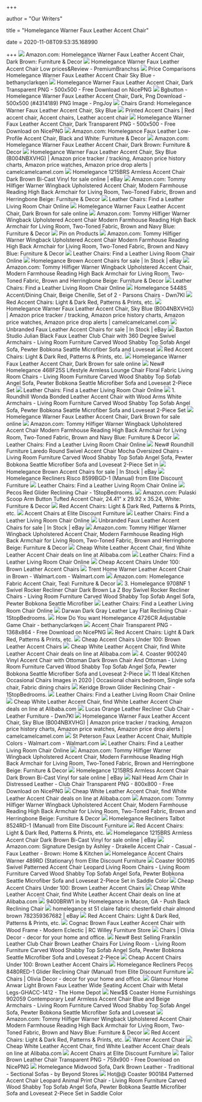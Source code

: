 +++
        
author = "Our Writers"
        
title = "Homelegance Warner Faux Leather Accent Chair"
        
date = 2020-11-08T09:53:35.168990
        
+++
[ ![](https://images-na.ssl-images-amazon.com/images/I/51qI4N03sZL._AC_SY450_.jpg)](https://images-na.ssl-images-amazon.com/images/I/51qI4N03sZL._AC_SY450_.jpg) Amazon.com: Homelegance Warner Faux Leather Accent Chair, Dark Brown:  Furniture & Decor
[ ![](http://ecx.images-amazon.com/images/I/31l9aWOag8L._SL.jpg)](http://ecx.images-amazon.com/images/I/31l9aWOag8L._SL.jpg) Homelegance Warner Faux Leather Accent Chair Low prices&Review -  PremiumBranchss
[ ![](http://ecx.images-amazon.com/images/I/31rukiRViNL.jpg)](http://ecx.images-amazon.com/images/I/31rukiRViNL.jpg) Price Comparisons Homelegance Warner Faux Leather Accent Chair Sky Blue -  bethanyclarkqen
[ ![](https://www.nicepng.com/png/detail/222-2220304_homelegance-warner-faux-leather-accent-chair-dark.png)](https://www.nicepng.com/png/detail/222-2220304_homelegance-warner-faux-leather-accent-chair-dark.png) Homelegance Warner Faux Leather Accent Chair, Dark Transparent PNG -  500x500 - Free Download on NicePNG
[ ![](https://www.pngjoy.com/pngm/222/4314189_bgbutton-homelegance-warner-faux-leather-accent-chair-dark.png)](https://www.pngjoy.com/pngm/222/4314189_bgbutton-homelegance-warner-faux-leather-accent-chair-dark.png) Bgbutton - Homelegance Warner Faux Leather Accent Chair, Dark, Png Download  - 500x500 (#4314189) PNG Image - PngJoy
[ ![](http://ecx.images-amazon.com/images/I/41DEwhLnmXL.jpg)](http://ecx.images-amazon.com/images/I/41DEwhLnmXL.jpg) Chairs Grand: Homelegance Warner Faux Leather Accent Chair, Sky Blue
[ ![](https://i.pinimg.com/originals/ef/80/55/ef80551daa5e38bd791b0b2336331800.jpg)](https://i.pinimg.com/originals/ef/80/55/ef80551daa5e38bd791b0b2336331800.jpg) Printed Accent Chairs | Red accent chair, Accent chairs, Leather accent  chair
[ ![](https://simg.nicepng.com/png/small/222-2220304_homelegance-warner-faux-leather-accent-chair-dark.png)](https://simg.nicepng.com/png/small/222-2220304_homelegance-warner-faux-leather-accent-chair-dark.png) Homelegance Warner Faux Leather Accent Chair, Dark Transparent PNG -  500x500 - Free Download on NicePNG
[ ![](https://images-na.ssl-images-amazon.com/images/I/81Y8dIY8yiL._AC_SL1500_.jpg)](https://images-na.ssl-images-amazon.com/images/I/81Y8dIY8yiL._AC_SL1500_.jpg) Amazon.com: Homelegance Faux Leather Low-Profile Accent Chair, Black and  White: Furniture & Decor
[ ![](https://m.media-amazon.com/images/I/81u922Bre6L._AC_UL400_.jpg)](https://m.media-amazon.com/images/I/81u922Bre6L._AC_UL400_.jpg) Amazon.com: Homelegance Warner Faux Leather Accent Chair, Dark Brown:  Furniture & Decor
[ ![](https://m.media-amazon.com/images/I/41eRIiRq50L._UL320_.jpg)](https://m.media-amazon.com/images/I/41eRIiRq50L._UL320_.jpg) Homelegance Warner Faux Leather Accent Chair, Sky Blue (B004NBXVHG) |  Amazon price tracker / tracking, Amazon price history charts, Amazon price  watches, Amazon price drop alerts | camelcamelcamel.com
[ ![](https://i.ebayimg.com/images/g/jLoAAOSwrhRdm3sf/s-l1600.jpg)](https://i.ebayimg.com/images/g/jLoAAOSwrhRdm3sf/s-l1600.jpg) Homelegance 1215BRS Armless Accent Chair Dark Brown Bi-Cast Vinyl for sale  online | eBay
[ ![](https://images-na.ssl-images-amazon.com/images/I/91ko0cL5KlL._AC_SL1500_.jpg)](https://images-na.ssl-images-amazon.com/images/I/91ko0cL5KlL._AC_SL1500_.jpg) Amazon.com: Tommy Hilfiger Warner Wingback Upholstered Accent Chair, Modern  Farmhouse Reading High Back Armchair for Living Room, Two-Toned Fabric,  Brown and Herringbone Beige: Furniture & Decor
[ ![](https://images-na.ssl-images-amazon.com/images/I/4177lIVMorL.jpg)](https://images-na.ssl-images-amazon.com/images/I/4177lIVMorL.jpg) Leather Chairs: Find a Leather Living Room Chair Online
[ ![](https://i.ebayimg.com/images/g/I9AAAOSwL0xezf2e/s-l225.jpg)](https://i.ebayimg.com/images/g/I9AAAOSwL0xezf2e/s-l225.jpg) Homelegance Warner Faux Leather Accent Chair, Dark Brown for sale online
[ ![](https://images-na.ssl-images-amazon.com/images/I/91umSg-k8NL._AC_SY550_.jpg)](https://images-na.ssl-images-amazon.com/images/I/91umSg-k8NL._AC_SY550_.jpg) Amazon.com: Tommy Hilfiger Warner Wingback Upholstered Accent Chair Modern  Farmhouse Reading High Back Armchair for Living Room, Two-Toned Fabric,  Brown and Navy Blue: Furniture & Decor
[ ![](https://i.pinimg.com/originals/54/80/c7/5480c7eb5d5df198e9193696c4dfee15.jpg)](https://i.pinimg.com/originals/54/80/c7/5480c7eb5d5df198e9193696c4dfee15.jpg) Pin on Products
[ ![](https://m.media-amazon.com/images/I/916XVD4bN2L._AC_.__US500__.jpg)](https://m.media-amazon.com/images/I/916XVD4bN2L._AC_.__US500__.jpg) Amazon.com: Tommy Hilfiger Warner Wingback Upholstered Accent Chair Modern  Farmhouse Reading High Back Armchair for Living Room, Two-Toned Fabric,  Brown and Navy Blue: Furniture & Decor
[ ![](https://images-na.ssl-images-amazon.com/images/I/41efI02h-xL.jpg)](https://images-na.ssl-images-amazon.com/images/I/41efI02h-xL.jpg) Leather Chairs: Find a Leather Living Room Chair Online
[ ![](https://i.ebayimg.com/thumbs/images/g/bsYAAOSw3dRe1YC~/s-l225.jpg)](https://i.ebayimg.com/thumbs/images/g/bsYAAOSw3dRe1YC~/s-l225.jpg) Homelegance Brown Accent Chairs for sale | In Stock | eBay
[ ![](https://m.media-amazon.com/images/I/912T0VwGJRL._AC_.__US500__.jpg)](https://m.media-amazon.com/images/I/912T0VwGJRL._AC_.__US500__.jpg) Amazon.com: Tommy Hilfiger Warner Wingback Upholstered Accent Chair, Modern  Farmhouse Reading High Back Armchair for Living Room, Two-Toned Fabric,  Brown and Herringbone Beige: Furniture & Decor
[ ![](https://images-na.ssl-images-amazon.com/images/I/418PAFrJB3L.jpg)](https://images-na.ssl-images-amazon.com/images/I/418PAFrJB3L.jpg) Leather Chairs: Find a Leather Living Room Chair Online
[ ![](http://ws.assoc-amazon.com/widgets/q?_encoding=UTF8&Format=_SL300_&ASIN=B00A4KYOYE&MarketPlace=US&ID=AsinImage&WS=1&ServiceVersion=20070822)](http://ws.assoc-amazon.com/widgets/q?_encoding=UTF8&Format=_SL300_&ASIN=B00A4KYOYE&MarketPlace=US&ID=AsinImage&WS=1&ServiceVersion=20070822) Homelegance 5448S Accent/Dining Chair, Beige Chenille, Set of 2 - Parsons  Chairs - Dwn7Kl
[ ![](https://images-na.ssl-images-amazon.com/images/I/31Kf61Y1c6L.jpg)](https://images-na.ssl-images-amazon.com/images/I/31Kf61Y1c6L.jpg) Red Accent Chairs: Light & Dark Red, Patterns & Prints, etc.
[ ![](https://charts.camelcamelcamel.com/us/B004NBXVHG/amazon.png?force=1&zero=0&w=358&h=430&desired=false&legend=0&ilt=1&tp=all&fo=0&lang=en)](https://charts.camelcamelcamel.com/us/B004NBXVHG/amazon.png?force=1&zero=0&w=358&h=430&desired=false&legend=0&ilt=1&tp=all&fo=0&lang=en) Homelegance Warner Faux Leather Accent Chair, Sky Blue (B004NBXVHG) |  Amazon price tracker / tracking, Amazon price history charts, Amazon price  watches, Amazon price drop alerts | camelcamelcamel.com
[ ![](https://i.ebayimg.com/thumbs/images/g/7V4AAOSw4slfbfOy/s-l225.jpg)](https://i.ebayimg.com/thumbs/images/g/7V4AAOSw4slfbfOy/s-l225.jpg) Unbranded Faux Leather Accent Chairs for sale | In Stock | eBay
[ ![](http://ecx.images-amazon.com/images/I/41l2WeHL8SL._SY300_.jpg)](http://ecx.images-amazon.com/images/I/41l2WeHL8SL._SY300_.jpg) Baxton Studio Julian Black Faux Leather Club Chair with 360 Degree Swivel  Armchairs - Living Room Furniture Carved Wood Shabby Top Sofab Angel Sofa,  Pewter Bobkona Seattle Microfiber Sofa and Loveseat
[ ![](https://images.rtg-prod.com/feldwood-red-accent-chair_10536247_image-item?cache-id=f80490e378abf068860d630810400901)](https://images.rtg-prod.com/feldwood-red-accent-chair_10536247_image-item?cache-id=f80490e378abf068860d630810400901) Red Accent Chairs: Light & Dark Red, Patterns & Prints, etc.
[ ![](https://i.ebayimg.com/images/g/hysAAOSw6GJdyRpb/s-l225.jpg)](https://i.ebayimg.com/images/g/hysAAOSw6GJdyRpb/s-l225.jpg) Homelegance Warner Faux Leather Accent Chair, Dark Brown for sale online
[ ![](http://ecx.images-amazon.com/images/I/417VNDkElVL._SY300_.jpg)](http://ecx.images-amazon.com/images/I/417VNDkElVL._SY300_.jpg) New# Homelegance 468F25S Lifestyle Armless Lounge Chair Floral Fabric  Living Room Chairs - Living Room Furniture Carved Wood Shabby Top Sofab  Angel Sofa, Pewter Bobkona Seattle Microfiber Sofa and Loveseat 2-Piece Set
[ ![](https://images-na.ssl-images-amazon.com/images/I/312McjiUIqL.jpg)](https://images-na.ssl-images-amazon.com/images/I/312McjiUIqL.jpg) Leather Chairs: Find a Leather Living Room Chair Online
[ ![](http://ecx.images-amazon.com/images/I/51kpdtmfSzL._SX300_.jpg)](http://ecx.images-amazon.com/images/I/51kpdtmfSzL._SX300_.jpg) 1. Roundhill Wonda Bonded Leather Accent Chair with Wood Arms White  Armchairs - Living Room Furniture Carved Wood Shabby Top Sofab Angel Sofa,  Pewter Bobkona Seattle Microfiber Sofa and Loveseat 2-Piece Set
[ ![](https://i.ebayimg.com/images/g/ESgAAOSwFN9dwqAf/s-l225.jpg)](https://i.ebayimg.com/images/g/ESgAAOSwFN9dwqAf/s-l225.jpg) Homelegance Warner Faux Leather Accent Chair, Dark Brown for sale online
[ ![](https://m.media-amazon.com/images/I/91umSg-k8NL._AC_SS350_.jpg)](https://m.media-amazon.com/images/I/91umSg-k8NL._AC_SS350_.jpg) Amazon.com: Tommy Hilfiger Warner Wingback Upholstered Accent Chair Modern  Farmhouse Reading High Back Armchair for Living Room, Two-Toned Fabric,  Brown and Navy Blue: Furniture & Decor
[ ![](https://images.furniture.com/living-rooms/chairs/sofia-vergara-gabriele-spa-blue-leather-chair_525x366-14300432.jpg?w=600&h=300)](https://images.furniture.com/living-rooms/chairs/sofia-vergara-gabriele-spa-blue-leather-chair_525x366-14300432.jpg?w=600&h=300) Leather Chairs: Find a Leather Living Room Chair Online
[ ![](http://ecx.images-amazon.com/images/I/51nraNAuK8L._SX300_.jpg)](http://ecx.images-amazon.com/images/I/51nraNAuK8L._SX300_.jpg) New# Roundhill Furniture Laredo Round Swivel Accent Chair Mocha Oversized  Chairs - Living Room Furniture Carved Wood Shabby Top Sofab Angel Sofa,  Pewter Bobkona Seattle Microfiber Sofa and Loveseat 2-Piece Set in
[ ![](https://i.ebayimg.com/thumbs/images/g/x2QAAOSwlZNe~E-M/s-l225.jpg)](https://i.ebayimg.com/thumbs/images/g/x2QAAOSwlZNe~E-M/s-l225.jpg) Homelegance Brown Accent Chairs for sale | In Stock | eBay
[ ![](https://imgres.tailbase.com/rzdimg/prods/800/293235_1.jpg)](https://imgres.tailbase.com/rzdimg/prods/800/293235_1.jpg) Homelegance Recliners Risco 8599BGD-1 (Manual) from Elite Discount Furniture
[ ![](https://images-na.ssl-images-amazon.com/images/I/51yERqTMQtL.jpg)](https://images-na.ssl-images-amazon.com/images/I/51yERqTMQtL.jpg) Leather Chairs: Find a Leather Living Room Chair Online
[ ![](https://cdn.1stopbedrooms.com/media/catalog/product/8/4/8480red-1pw_homelegance_2.jpg)](https://cdn.1stopbedrooms.com/media/catalog/product/8/4/8480red-1pw_homelegance_2.jpg) Pecos Red Glider Reclining Chair - 1StopBedrooms.
[ ![](https://images-na.ssl-images-amazon.com/images/I/81%2BMKjV6zRL._AC_SL1500_.jpg)](https://images-na.ssl-images-amazon.com/images/I/81%2BMKjV6zRL._AC_SL1500_.jpg) Amazon.com: Pulaski Scoop Arm Button Tufted Accent Chair, 24.41" x 29.92 x  35.24, White: Furniture & Decor
[ ![](https://images-na.ssl-images-amazon.com/images/I/3120lE5JMjL.jpg)](https://images-na.ssl-images-amazon.com/images/I/3120lE5JMjL.jpg) Red Accent Chairs: Light & Dark Red, Patterns & Prints, etc.
[ ![](https://imgres.tailbase.com/rzdimg/prods/400/164355_1.jpg)](https://imgres.tailbase.com/rzdimg/prods/400/164355_1.jpg) Accent Chairs at Elite Discount Furniture
[ ![](https://images.rtg-prod.com/sofia-vergara-brazil-midnight-leather-chair_14332263_image-item?cache-id=f52d0d62cacf908da5ee333182a6b5b6)](https://images.rtg-prod.com/sofia-vergara-brazil-midnight-leather-chair_14332263_image-item?cache-id=f52d0d62cacf908da5ee333182a6b5b6) Leather Chairs: Find a Leather Living Room Chair Online
[ ![](https://i.ebayimg.com/thumbs/images/g/mXIAAOSwmvtcklsf/s-l225.jpg)](https://i.ebayimg.com/thumbs/images/g/mXIAAOSwmvtcklsf/s-l225.jpg) Unbranded Faux Leather Accent Chairs for sale | In Stock | eBay
[ ![](https://m.media-amazon.com/images/I/91ko0cL5KlL._AC_SS350_.jpg)](https://m.media-amazon.com/images/I/91ko0cL5KlL._AC_SS350_.jpg) Amazon.com: Tommy Hilfiger Warner Wingback Upholstered Accent Chair, Modern  Farmhouse Reading High Back Armchair for Living Room, Two-Toned Fabric,  Brown and Herringbone Beige: Furniture & Decor
[ ![](https://sc02.alicdn.com/kf/HTB1qRp6PVXXXXb0XFXXq6xXFXXXp.jpg)](https://sc02.alicdn.com/kf/HTB1qRp6PVXXXXb0XFXXq6xXFXXXp.jpg) Cheap White Leather Accent Chair, find White Leather Accent Chair deals on  line at Alibaba.com
[ ![](https://images-na.ssl-images-amazon.com/images/I/51qNkali8mL.jpg)](https://images-na.ssl-images-amazon.com/images/I/51qNkali8mL.jpg) Leather Chairs: Find a Leather Living Room Chair Online
[ ![](https://images.homedepot-static.com/productImages/8626baca-39b3-4bf5-bd65-961288627efc/svn/vintage-brown-faux-leather-accent-chairs-ac-sl-ysfm0305-64_1000.jpg)](https://images.homedepot-static.com/productImages/8626baca-39b3-4bf5-bd65-961288627efc/svn/vintage-brown-faux-leather-accent-chairs-ac-sl-ysfm0305-64_1000.jpg) Cheap Accent Chairs Under 100: Brown Leather Accent Chairs
[ ![](https://i5.walmartimages.com/asr/e2d0f4c0-eee1-49e1-9aa7-19061488fda2_1.92106391ad843e038909223553a621bd.jpeg?odnWidth=282&odnHeight=282&odnBg=ffffff)](https://i5.walmartimages.com/asr/e2d0f4c0-eee1-49e1-9aa7-19061488fda2_1.92106391ad843e038909223553a621bd.jpeg?odnWidth=282&odnHeight=282&odnBg=ffffff) Trent Home Warner Leather Accent Chair in Brown - Walmart.com - Walmart.com
[ ![](https://m.media-amazon.com/images/I/913qa4gHVRL._AC_.__US500__.jpg)](https://m.media-amazon.com/images/I/913qa4gHVRL._AC_.__US500__.jpg) Amazon.com: Homelegance Fabric Accent Chair, Teal: Furniture & Decor
[ ![](http://ecx.images-amazon.com/images/I/51y4ixO2mxL._SY300_.jpg)](http://ecx.images-amazon.com/images/I/51y4ixO2mxL._SY300_.jpg) 3. Homelegance 9708NF 1 Swivel Rocker Recliner Chair Dark Brown La Z Boy  Swivel Rocker Recliner Chairs - Living Room Furniture Carved Wood Shabby  Top Sofab Angel Sofa, Pewter Bobkona Seattle Microfiber
[ ![](https://images-na.ssl-images-amazon.com/images/I/41kScIwH%2BdL.jpg)](https://images-na.ssl-images-amazon.com/images/I/41kScIwH%2BdL.jpg) Leather Chairs: Find a Leather Living Room Chair Online
[ ![](https://cdn.1stopbedrooms.com/media/catalog/product/cache/1/image/790x650/667cc8115599233893af4c0b7918c94e/9/9/9999dg-1_4_1.jpg)](https://cdn.1stopbedrooms.com/media/catalog/product/cache/1/image/790x650/667cc8115599233893af4c0b7918c94e/9/9/9999dg-1_4_1.jpg) Darwan Dark Gray Leather Lay Flat Reclining Chair - 1StopBedrooms.
[ ![](http://ecx.images-amazon.com/images/I/31p8uLSLLcL.jpg)](http://ecx.images-amazon.com/images/I/31p8uLSLLcL.jpg) How Do You want Homelegance 4726CR Adjustable Game Chair - bethanyclarkqen
[ ![](https://www.nicepng.com/png/detail/361-3616672_accent-chair.png)](https://www.nicepng.com/png/detail/361-3616672_accent-chair.png) Accent Chair Transparent PNG - 1368x864 - Free Download on NicePNG
[ ![](https://images-na.ssl-images-amazon.com/images/I/51pj1smbmNL.jpg)](https://images-na.ssl-images-amazon.com/images/I/51pj1smbmNL.jpg) Red Accent Chairs: Light & Dark Red, Patterns & Prints, etc.
[ ![](https://ak1.ostkcdn.com/images/products/6803387/Dark-Brown-Leather-Look-Accent-Chair-c9b02c11-3ba8-4fec-96e3-84d8d78243d4_600.jpg)](https://ak1.ostkcdn.com/images/products/6803387/Dark-Brown-Leather-Look-Accent-Chair-c9b02c11-3ba8-4fec-96e3-84d8d78243d4_600.jpg) Cheap Accent Chairs Under 100: Brown Leather Accent Chairs
[ ![](https://sc01.alicdn.com/kf/HTB11iVAKVXXXXXjXVXXq6xXFXXXs.jpg)](https://sc01.alicdn.com/kf/HTB11iVAKVXXXXXjXVXXq6xXFXXXs.jpg) Cheap White Leather Accent Chair, find White Leather Accent Chair deals on  line at Alibaba.com
[ ![](http://ecx.images-amazon.com/images/I/51e3k9lCREL._SY300_.jpg)](http://ecx.images-amazon.com/images/I/51e3k9lCREL._SY300_.jpg) 4. Coaster 900240 Vinyl Accent Chair with Ottoman Dark Brown Chair And  Ottoman - Living Room Furniture Carved Wood Shabby Top Sofab Angel Sofa,  Pewter Bobkona Seattle Microfiber Sofa and Loveseat 2-Piece
[ ![](https://i.pinimg.com/564x/43/97/80/439780a5b4c30e9dc131eb88c313d6d2.jpg)](https://i.pinimg.com/564x/43/97/80/439780a5b4c30e9dc131eb88c313d6d2.jpg) 11 Ideal Kitchen Occasional Chairs Images in 2020 | Occasional chairs  bedroom, Single sofa chair, Fabric dining chairs
[ ![](https://cdn.1stopbedrooms.com/media/catalog/product/cache/1/image/790x650/667cc8115599233893af4c0b7918c94e/9/9/9906brw-1_1.jpg)](https://cdn.1stopbedrooms.com/media/catalog/product/cache/1/image/790x650/667cc8115599233893af4c0b7918c94e/9/9/9906brw-1_1.jpg) Keridge Brown Glider Reclining Chair - 1StopBedrooms.
[ ![](https://images-na.ssl-images-amazon.com/images/I/5146xs7cR-L.jpg)](https://images-na.ssl-images-amazon.com/images/I/5146xs7cR-L.jpg) Leather Chairs: Find a Leather Living Room Chair Online
[ ![](https://sc01.alicdn.com/kf/UTB8CfhXcTzIXKJkSafVq6yWgXXaD.jpg)](https://sc01.alicdn.com/kf/UTB8CfhXcTzIXKJkSafVq6yWgXXaD.jpg) Cheap White Leather Accent Chair, find White Leather Accent Chair deals on  line at Alibaba.com
[ ![](http://ws.assoc-amazon.com/widgets/q?_encoding=UTF8&Format=_SL300_&ASIN=B00C5NEJDE&MarketPlace=US&ID=AsinImage&WS=1&ServiceVersion=20070822)](http://ws.assoc-amazon.com/widgets/q?_encoding=UTF8&Format=_SL300_&ASIN=B00C5NEJDE&MarketPlace=US&ID=AsinImage&WS=1&ServiceVersion=20070822) Lucas Orange Leather Recliner Club Chair - Leather Furniture - Dwn7Kl
[ ![](https://m.media-amazon.com/images/I/41FAck81U-L._UL320_.jpg)](https://m.media-amazon.com/images/I/41FAck81U-L._UL320_.jpg) Homelegance Warner Faux Leather Accent Chair, Sky Blue (B004NBXVHG) |  Amazon price tracker / tracking, Amazon price history charts, Amazon price  watches, Amazon price drop alerts | camelcamelcamel.com
[ ![](https://i5.walmartimages.com/asr/9e7edcb9-f08b-49a6-9154-78d636b65aea.092c2a7819679c7c03389d98e42b3051.jpeg)](https://i5.walmartimages.com/asr/9e7edcb9-f08b-49a6-9154-78d636b65aea.092c2a7819679c7c03389d98e42b3051.jpeg) St Peterson Faux Leather Accent Chair, Multiple Colors - Walmart.com -  Walmart.com
[ ![](https://images.furniture.com/leather/leather-chairs/sofia-vergara-gabriele-buff-leather-chair_525x366-14300470.jpg?w=600&h=300)](https://images.furniture.com/leather/leather-chairs/sofia-vergara-gabriele-buff-leather-chair_525x366-14300470.jpg?w=600&h=300) Leather Chairs: Find a Leather Living Room Chair Online
[ ![](https://m.media-amazon.com/images/I/81HYlBIuJEL._AC_UL400_.jpg)](https://m.media-amazon.com/images/I/81HYlBIuJEL._AC_UL400_.jpg) Amazon.com: Tommy Hilfiger Warner Wingback Upholstered Accent Chair, Modern  Farmhouse Reading High Back Armchair for Living Room, Two-Toned Fabric,  Brown and Herringbone Beige: Furniture & Decor
[ ![](https://i.ebayimg.com/images/g/QkwAAOSwxjxdm3sf/s-l1600.jpg)](https://i.ebayimg.com/images/g/QkwAAOSwxjxdm3sf/s-l1600.jpg) Homelegance 1215BRS Armless Accent Chair Dark Brown Bi-Cast Vinyl for sale  online | eBay
[ ![](https://www.nicepng.com/png/detail/958-9589308_nail-head-arm-chair-in-distressed-leather-club.png)](https://www.nicepng.com/png/detail/958-9589308_nail-head-arm-chair-in-distressed-leather-club.png) Nail Head Arm Chair In Distressed Leather - Club Chair Transparent PNG -  800x800 - Free Download on NicePNG
[ ![](https://sc01.alicdn.com/kf/HTB1RzA3EmtYBeNjSspkq6zU8VXaI.jpg)](https://sc01.alicdn.com/kf/HTB1RzA3EmtYBeNjSspkq6zU8VXaI.jpg) Cheap White Leather Accent Chair, find White Leather Accent Chair deals on  line at Alibaba.com
[ ![](https://images-na.ssl-images-amazon.com/images/I/91KWIISHYYL._AC_UL320_SR244,320_.jpg)](https://images-na.ssl-images-amazon.com/images/I/91KWIISHYYL._AC_UL320_SR244,320_.jpg) Amazon.com: Tommy Hilfiger Warner Wingback Upholstered Accent Chair, Modern  Farmhouse Reading High Back Armchair for Living Room, Two-Toned Fabric,  Brown and Herringbone Beige: Furniture & Decor
[ ![](https://imgres.tailbase.com/rzdimg/prods/800/291913_1.jpg?width=398)](https://imgres.tailbase.com/rzdimg/prods/800/291913_1.jpg?width=398) Homelegance Recliners Talbot 8524RD-1 (Manual) from Elite Discount Furniture
[ ![](https://images.rtg-prod.com/carmela-orange-right-side-accent-chair_10542125_image-item?cache-id=bb913eed08f67e1b23866b4c77260a13)](https://images.rtg-prod.com/carmela-orange-right-side-accent-chair_10542125_image-item?cache-id=bb913eed08f67e1b23866b4c77260a13) Red Accent Chairs: Light & Dark Red, Patterns & Prints, etc.
[ ![](https://i.ebayimg.com/images/g/ML0AAOSwLfxdm3se/s-l1600.jpg)](https://i.ebayimg.com/images/g/ML0AAOSwLfxdm3se/s-l1600.jpg) Homelegance 1215BRS Armless Accent Chair Dark Brown Bi-Cast Vinyl for sale  online | eBay
[ ![](https://images-na.ssl-images-amazon.com/images/I/71LApapEsSL._AC_SL1500_.jpg)](https://images-na.ssl-images-amazon.com/images/I/71LApapEsSL._AC_SL1500_.jpg) Amazon.com: Signature Design by Ashley - Drakelle Accent Chair - Casual - Faux  Leather - Brown: Home & Kitchen
[ ![](https://imgres.tailbase.com/rzdimg/prods/800/293236_1.jpg?width=167)](https://imgres.tailbase.com/rzdimg/prods/800/293236_1.jpg?width=167) Homelegance Accent Chairs Warner 489RD (Stationary) from Elite Discount  Furniture
[ ![](http://ecx.images-amazon.com/images/I/61TSijG-JqL._SY300_.jpg)](http://ecx.images-amazon.com/images/I/61TSijG-JqL._SY300_.jpg) Coaster 900195 Swivel Patterned Accent Chair Leopard Living Room Chairs -  Living Room Furniture Carved Wood Shabby Top Sofab Angel Sofa, Pewter  Bobkona Seattle Microfiber Sofa and Loveseat 2-Piece Set in Saddle Color
[ ![](https://ak1.ostkcdn.com/images/products/5989278/Rollx-Med-Brown-Faux-Leather-Accent-Chair-L13678889.jpg)](https://ak1.ostkcdn.com/images/products/5989278/Rollx-Med-Brown-Faux-Leather-Accent-Chair-L13678889.jpg) Cheap Accent Chairs Under 100: Brown Leather Accent Chairs
[ ![](https://sc01.alicdn.com/kf/UTB8dMkGdn_IXKJkSalUq6yBzVXaT.jpg)](https://sc01.alicdn.com/kf/UTB8dMkGdn_IXKJkSalUq6yBzVXaT.jpg) Cheap White Leather Accent Chair, find White Leather Accent Chair deals on  line at Alibaba.com
[ ![](https://images.webfronts.com/cache/frvgepmbelph.jpg?imgeng=/w_500/h_500/m_letterbox_ffffff_100)](https://images.webfronts.com/cache/frvgepmbelph.jpg?imgeng=/w_500/h_500/m_letterbox_ffffff_100) 9400BRW1 in by Homelegance in Macon, GA - Push Back Reclining Chair
[ ![](https://i.ebayimg.com/images/g/9HwAAOSwGIle~bZB/s-l400.jpg)](https://i.ebayimg.com/images/g/9HwAAOSwGIle~bZB/s-l400.jpg) homelegance st 51 claire fabric chesterfield chair almond brown  782359367682 | eBay
[ ![](https://images.rtg-prod.com/johnstoun-plum-accent-chair_10532162_image-item?cache-id=5fc5cb9e02b3f2dc78d4b2e8a3c36215)](https://images.rtg-prod.com/johnstoun-plum-accent-chair_10532162_image-item?cache-id=5fc5cb9e02b3f2dc78d4b2e8a3c36215) Red Accent Chairs: Light & Dark Red, Patterns & Prints, etc.
[ ![](http://static.rcwilley.com/products/111829186/Cognac-Brown-Faux-Leather-Accent-Chair-with-Wood-Frame---Modern-Eclectic-rcwilley-image1~800.jpg)](http://static.rcwilley.com/products/111829186/Cognac-Brown-Faux-Leather-Accent-Chair-with-Wood-Frame---Modern-Eclectic-rcwilley-image1~800.jpg) Cognac Brown Faux Leather Accent Chair with Wood Frame - Modern Eclectic |  RC Willey Furniture Store
[ ![](https://images-na.ssl-images-amazon.com/images/I/51ICNu75yDL.jpg)](https://images-na.ssl-images-amazon.com/images/I/51ICNu75yDL.jpg) Chairs | Olivia Decor - decor for your home and office.
[ ![](http://ecx.images-amazon.com/images/I/41dS-kJPKFL._SY300_.jpg)](http://ecx.images-amazon.com/images/I/41dS-kJPKFL._SY300_.jpg) New# Best Selling Franklin Leather Club Chair Brown Leather Chairs For  Living Room - Living Room Furniture Carved Wood Shabby Top Sofab Angel  Sofa, Pewter Bobkona Seattle Microfiber Sofa and Loveseat 2-Piece
[ ![](https://ak1.ostkcdn.com/images/products/17668762/Acme-Furniture-Leed-Top-Grain-Leather-Accent-Chair-Vintage-Dark-Brown-e72e3b5f-3557-4aae-b2d3-4e1fe5062d33_600.jpg)](https://ak1.ostkcdn.com/images/products/17668762/Acme-Furniture-Leed-Top-Grain-Leather-Accent-Chair-Vintage-Dark-Brown-e72e3b5f-3557-4aae-b2d3-4e1fe5062d33_600.jpg) Cheap Accent Chairs Under 100: Brown Leather Accent Chairs
[ ![](https://imgres.tailbase.com/rzdimg/prods/800/342515_1.jpg?width=398)](https://imgres.tailbase.com/rzdimg/prods/800/342515_1.jpg?width=398) Homelegance Recliners Pecos 8480RED-1 Glider Reclining Chair (Manual) from  Elite Discount Furniture
[ ![](https://images-na.ssl-images-amazon.com/images/I/512mKoN%2BSLL.jpg)](https://images-na.ssl-images-amazon.com/images/I/512mKoN%2BSLL.jpg) Chairs | Olivia Decor - decor for your home and office.
[ ![](https://images.homedepot-static.com/productImages/a3fbc1a0-9dcb-4bc1-8c0a-5106826e7ed2/svn/light-brown-glamour-home-accent-chairs-ghacc-1412-64_1000.jpg)](https://images.homedepot-static.com/productImages/a3fbc1a0-9dcb-4bc1-8c0a-5106826e7ed2/svn/light-brown-glamour-home-accent-chairs-ghacc-1412-64_1000.jpg) Glamour Home Anwar Light Brown Faux Leather Wide Seating Accent Chair with  Metal Legs-GHACC-1412 - The Home Depot
[ ![](http://ecx.images-amazon.com/images/I/619EBwRXJNL._SY300_.jpg)](http://ecx.images-amazon.com/images/I/619EBwRXJNL._SY300_.jpg) New$$ Coaster Home Furnishings 902059 Contemporary Leaf Armless Accent Chair  Blue and Beige Armchairs - Living Room Furniture Carved Wood Shabby Top  Sofab Angel Sofa, Pewter Bobkona Seattle Microfiber Sofa and Loveseat
[ ![](https://m.media-amazon.com/images/I/A1OmZYRjccL._AC_UL400_.jpg)](https://m.media-amazon.com/images/I/A1OmZYRjccL._AC_UL400_.jpg) Amazon.com: Tommy Hilfiger Warner Wingback Upholstered Accent Chair Modern  Farmhouse Reading High Back Armchair for Living Room, Two-Toned Fabric,  Brown and Navy Blue: Furniture & Decor
[ ![](https://images-na.ssl-images-amazon.com/images/I/51OEUsv96dL.jpg)](https://images-na.ssl-images-amazon.com/images/I/51OEUsv96dL.jpg) Red Accent Chairs: Light & Dark Red, Patterns & Prints, etc.
[ ![](https://images2.imgix.net/p4dbimg/p39/images/avh_warnerchair_152.jpg?fit=fill&trim=color&trimcolor=FFFFFF&trimtol=5&bg=FFFFFF&w=1024&h=768&fm=pjpg&auto=format)](https://images2.imgix.net/p4dbimg/p39/images/avh_warnerchair_152.jpg?fit=fill&trim=color&trimcolor=FFFFFF&trimtol=5&bg=FFFFFF&w=1024&h=768&fm=pjpg&auto=format) Warner Accent Chair
[ ![](https://sc02.alicdn.com/kf/HTB1ASSZXojrK1RkHFNRq6ySvpXaM.jpg)](https://sc02.alicdn.com/kf/HTB1ASSZXojrK1RkHFNRq6ySvpXaM.jpg) Cheap White Leather Accent Chair, find White Leather Accent Chair deals on  line at Alibaba.com
[ ![](https://imgres.tailbase.com/rzdimg/prods/400/507940_1.jpg)](https://imgres.tailbase.com/rzdimg/prods/400/507940_1.jpg) Accent Chairs at Elite Discount Furniture
[ ![](https://www.nicepng.com/png/detail/474-4747985_tailor-brown-leather-chair.png)](https://www.nicepng.com/png/detail/474-4747985_tailor-brown-leather-chair.png) Tailor Brown Leather Chair Transparent PNG - 759x900 - Free Download on  NicePNG
[ ![](https://st.hzcdn.com/simgs/5ee1d886037a7c8e_9-3167/home-design.jpg)](https://st.hzcdn.com/simgs/5ee1d886037a7c8e_9-3167/home-design.jpg) Homelegance Midwood Sofa, Dark Brown Leather - Traditional - Sectional  Sofas - by Beyond Stores
[ ![](http://ecx.images-amazon.com/images/I/613Nz-pk7hL._SY300_.jpg)](http://ecx.images-amazon.com/images/I/613Nz-pk7hL._SY300_.jpg) Hot@@ Coaster 900184 Patterned Accent Chair Leopard Animal Print Chair -  Living Room Furniture Carved Wood Shabby Top Sofab Angel Sofa, Pewter  Bobkona Seattle Microfiber Sofa and Loveseat 2-Piece Set in Saddle Color
